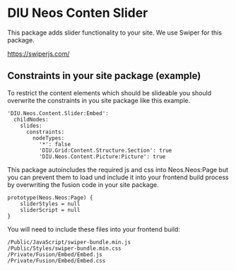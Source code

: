 
# DIU Neos Conten Slider

This package adds slider functionality to your site. We use Swiper for this package.
                                                     
https://swiperjs.com/


## Constraints in your site package (example)

To restrict the content elements which should be slideable you should overwrite the constraints in you site package like this example.

```
'DIU.Neos.Content.Slider:Embed':
  childNodes:
    slides:
      constraints:
        nodeTypes:
          '*': false
          'DIU.Grid:Content.Structure.Section': true
          'DIU.Neos.Content.Picture:Picture': true

```

This package autoincludes the required js and css into Neos.Neos:Page but you can prevent them to load und include it into your frontend build process by overwriting the fusion code in your site package.

```
prototype(Neos.Neos:Page) {
    sliderStyles = null
    sliderScript = null
}
```

You will need to include these files into your frontend build:

```
/Public/JavaScript/swiper-bundle.min.js
/Public/Styles/swiper-bundle.min.css
/Private/Fusion/Embed/Embed.js
/Private/Fusion/Embed/Embed.css 
```
